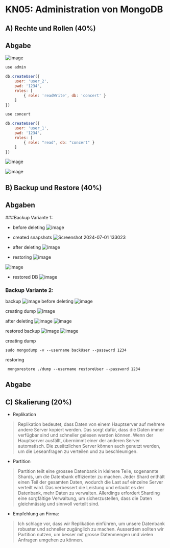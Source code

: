 # KN05: Administration von MongoDB

## A) Rechte und Rollen (40%)

## Abgabe

![image](https://github.com/xmin12/Jeyakumuar_M165/assets/112725311/842a29cc-3756-448f-81d6-20f355b33a63)

```javascript
use admin

db.createUser({
    user: 'user_2',
    pwd: '1234',
    roles: [
        { role: 'readWrite', db: 'concert' }
    ]
})

use concert

db.createUser({
    user: 'user_1',
    pwd: '1234',
    roles: [
        { role: "read", db: "concert" }
    ]
})
````

![image](https://github.com/xmin12/Jeyakumuar_M165/assets/112725311/a5ba2ec4-5289-48ef-a65a-a499661d5ad7)

![image](https://github.com/xmin12/Jeyakumuar_M165/assets/112725311/3078c68c-75c2-4005-adad-85769a0ddd8c)

## B) Backup und Restore (40%)

## Abgaben
###Backup Variante 1:

- before deleting 
![image](https://github.com/xmin12/Jeyakumuar_M165/assets/112725311/0cde161b-86a9-4e3f-99b5-fa8c5a1187be)

- created snapshots
![Screenshot 2024-07-01 133023](https://github.com/xmin12/Jeyakumuar_M165/assets/112725311/a728532e-55fc-4c1e-9258-8361eef6fbcc)

- after deleting
![image](https://github.com/xmin12/Jeyakumuar_M165/assets/112725311/71ded4b9-a088-44ff-90f3-56351c148670)

- restoring
![image](https://github.com/xmin12/Jeyakumuar_M165/assets/112725311/77f543ed-a79c-42b9-bee7-24253a1c23f7)

![image](https://github.com/xmin12/Jeyakumuar_M165/assets/112725311/aab67092-422f-443f-abb3-059a367ac0b8)

- restored DB
![image](https://github.com/xmin12/Jeyakumuar_M165/assets/112725311/11c388ec-5c05-4410-b8d4-a433d8d94b72)

### Backup Variante 2:

backup
![image](https://github.com/xmin12/Jeyakumuar_M165/assets/112725311/9fb02b58-0b9b-463e-8b4f-683c5d8615a8)
before deleting
![image](https://github.com/xmin12/Jeyakumuar_M165/assets/112725311/d9e6d676-21a8-463c-9a4d-c1829956ace0)

creating dump 
![image](https://github.com/xmin12/Jeyakumuar_M165/assets/112725311/4c361606-84a0-4f12-9cf3-16d6777335a3)

after deleting 
![image](https://github.com/xmin12/Jeyakumuar_M165/assets/112725311/9d089a31-5a0b-4547-98eb-d9ea683be8cc)
![image](https://github.com/xmin12/Jeyakumuar_M165/assets/112725311/534500f4-04b2-4888-bc58-5b0fff4d14f1)

restored backup
![image](https://github.com/xmin12/Jeyakumuar_M165/assets/112725311/f589baf2-16b4-4de1-862a-9ff70ae4e86c)
![image](https://github.com/xmin12/Jeyakumuar_M165/assets/112725311/db079d07-de97-4799-a740-cd8cc90d772e)

creating dump
```
sudo mongodump -v --username backUser --password 1234
```
restoring
```
 mongorestore ./dump --username restoreUser --password 1234
```

## Abgabe
## C) Skalierung (20%)
 
- Replikation
> Replikation bedeutet, dass Daten von einem Hauptserver auf mehrere andere Server kopiert werden. Das sorgt dafür, dass die Daten immer verfügbar sind und schneller gelesen werden können. Wenn der Hauptserver ausfällt, übernimmt einer der anderen Server automatisch. Die zusätzlichen Server können auch genutzt werden, um die Leseanfragen zu verteilen und zu beschleunigen.
 
- Partition
> Partition teilt eine grossee Datenbank in kleinere Teile, sogenannte Shards, um die Datenbank effizienter zu machen. Jeder Shard enthält einen Teil der gesamten Daten, wodurch die Last auf einzelne Server verteilt wird. Das verbessert die Leistung und erlaubt es der Datenbank, mehr Daten zu verwalten. Allerdings erfordert Sharding eine sorgfältige Verwaltung, um sicherzustellen, dass die Daten gleichmässig und sinnvoll verteilt sind.
 
- Empfehlung an Firma:
> Ich schlage vor, dass wir Replikation einführen, um unsere Datenbank robuster und schneller zugänglich zu machen. Ausserdem sollten wir Partition nutzen, um besser mit grosse Datenmengen und vielen Anfragen umgehen zu können.






